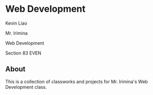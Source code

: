 # Web Development

Kevin Liao

Mr. Irimina

Web Development

Section 83 EVEN

## About

This is a collection of classworks and projects for Mr. Irimina's Web Development class.
